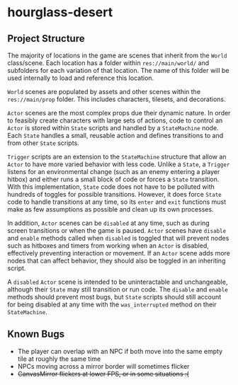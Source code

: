# hourglass-desert

## Project Structure
The majority of locations in the game are scenes that inherit from the `World` class/scene. Each location has a folder within `res://main/world/` and subfolders for each variation of that location. The name of this folder will be used internally to load and reference this location.

`World` scenes are populated by assets and other scenes within the `res://main/prop` folder. This includes characters, tilesets, and decorations.

`Actor` scenes are the most complex props due their dynamic nature. In order to feasibly create characters with large sets of actions, code to control an `Actor` is stored within `State` scripts and handled by a `StateMachine` node. Each `State` handles a small, reusable action and defines transitions to and from other `State` scripts. 

`Trigger` scripts are an extension to the `StateMachine` structure that allow an `Actor` to have more varied behavior with less code. Unlike a `State`, a `Trigger` listens for an environmental change (such as an enemy entering a player hitbox) and either runs a small block of code or forces a `State` transition. With this implementation, `State` code does not have to be polluted with hundreds of toggles for possible transitions. However, it does force `State` code to handle transitions at any time, so its `enter` and `exit` functions must make as few assumptions as possible and clean up its own processes.

In addition, `Actor` scenes can be `disabled` at any time, such as during screen transitions or when the game is paused. `Actor` scenes have `disable` and `enable` methods called when `disabled` is toggled that will prevent nodes such as hitboxes and timers from working when an `Actor` is disabled, effectively preventing interaction or movement. If an `Actor` scene adds more nodes that can affect behavior, they should also be toggled in an inheriting script.

A `disabled` `Actor` scene is intended to be uninteractable and unchangeable, although their `State` may still transition or run code. The `disable` and `enable` methods should prevent most bugs, but `State` scripts should still account for being disabled at any time with the `was_interrupted` method on their `StateMachine`. 

## Known Bugs
- The player can overlap with an NPC if both move into the same empty tile at roughly the same time
- NPCs moving across a mirror border will sometimes flicker
- ~~CanvasMirror flickers at lower FPS, or in some situations :(~~
